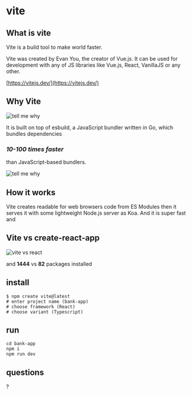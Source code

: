 <!-- .slide: data-background="#333300" -->
# vite <!-- .element: class="r-fit-text" -->


<!-- .slide: data-background="#333300" -->
## What is vite

Vite is a build tool to make world faster. <!--  .element: class="fragment" data-fragment-index="1" -->

Vite was created by Evan You, the creator of Vue.js. 
It can be used for development with any of JS libraries like Vue.js, React, VanillaJS or any other. <!--  .element: class="fragment" data-fragment-index="2" -->

[https://vitejs.dev/](https://vitejs.dev/) <!--  .element: class="fragment" data-fragment-index="3" -->


<!-- .slide: data-background="#333300" data-transition="slide-in fade-out" -->
## Why Vite

![tell me why](/assets/vite-why.gif) <!--  .element: class="fragment" data-fragment-index="1" -->


<!-- .slide: data-background="#333300" data-transition="fade-in fade-out" -->

It is built on top of esbuild, a JavaScript bundler written in Go, which bundles dependencies

### _10-100 times faster_ <!--  .element: class="fragment" data-fragment-index="1" -->

than JavaScript-based bundlers. <!--  .element: class="fragment" data-fragment-index="1" -->


<!-- .slide: data-background="#333300" data-transition="fade-in slide-out" -->

![tell me why](/assets/vite-faster.gif) 


<!-- .slide: data-background="#333300" -->
## How it works

Vite creates readable for web browsers code from ES Modules then it serves it with some lightweight Node.js server as Koa.
And it is super fast and 


<!-- .slide: data-background="#333300" -->
## Vite vs create-react-app

![vite vs react](/assets/vite-vs-cra.png)

and __1444__ vs __82__ packages installed
<!--  .element: class="fragment" data-fragment-index="1" -->


<!-- .slide: data-background="#333300" -->
## install

```bash[1|2|3|4]
$ npm create vite@latest
# enter project name (bank-app)
# choose framework (React)
# choose variant (Typescript)
```


<!-- .slide: data-background="#333300" -->
## run

```bash[1|2|3]
cd bank-app
npm i
npm run dev
```


<!-- .slide: data-background="#333300" -->
## questions

?
